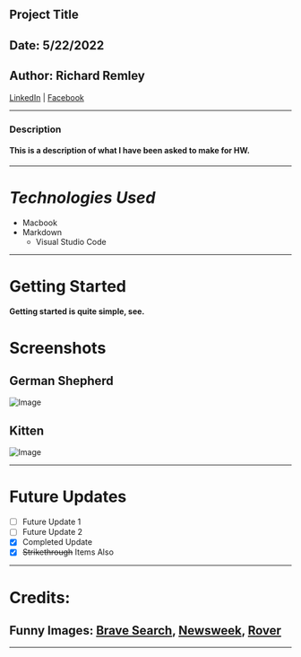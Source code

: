 ## Project Title
## Date: 5/22/2022
## Author: Richard Remley
[LinkedIn](https://www.linkedin.com) |
[Facebook](https://www.facebook.com)
***
### Description
#### This is a description of what I have been asked to make for HW.
***
# *Technologies Used*
 * Macbook
* Markdown
   * Visual Studio Code
        
***
# Getting Started
#### Getting started is quite simple, see.
# Screenshots
## German Shepherd
![Image](https://www.rover.com/blog/wp-content/uploads/2020/06/German-Shepherd-1-1024x683.jpg)
## Kitten
![Image](https://d.newsweek.com/en/full/1067409/ginger-kitten.jpg)
***
# Future Updates
- [ ] Future Update 1
- [ ] Future Update 2
- [x] Completed Update
- [x] ~~Strikethrough~~ Items Also
***
# Credits: 
## Funny Images: [Brave Search](https://search.brave.com/), [Newsweek](https://www.newsweek.com/), [Rover](https://www.rover.com/)
***
